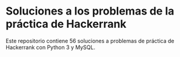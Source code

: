 # Soluciones a los problemas de la práctica de Hackerrank

Este repositorio contiene 56 soluciones a problemas de práctica de Hackerrank con Python 3 y MySQL.


